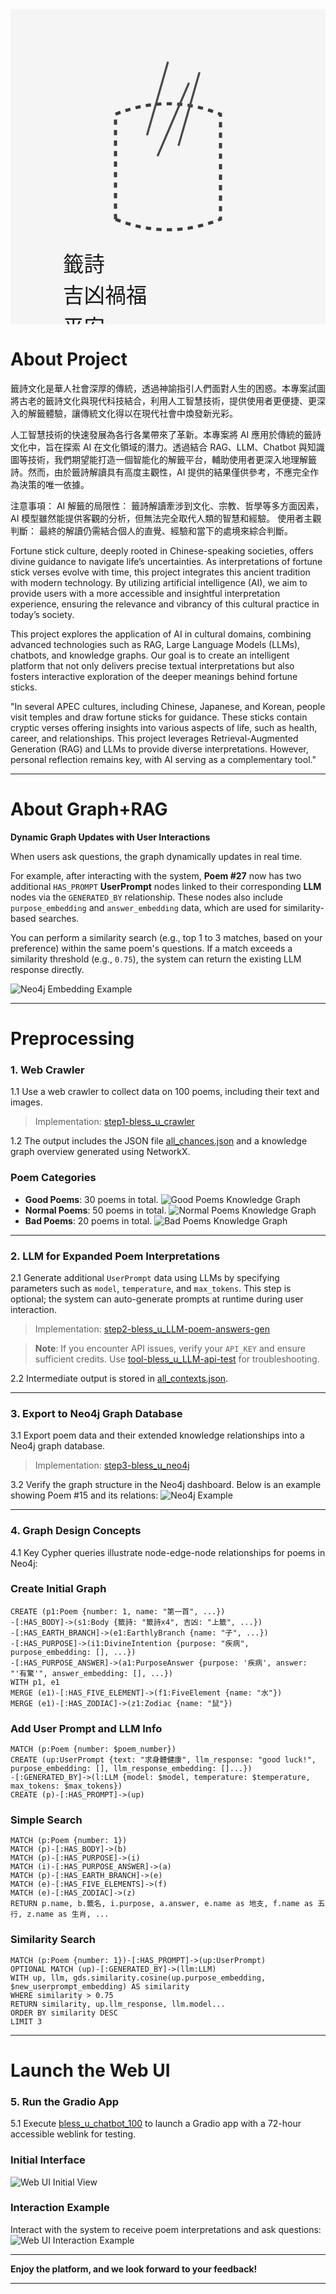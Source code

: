 <svg xmlns="http://www.w3.org/2000/svg" viewBox="0 0 300 300">
  <!-- Background with light sketch texture -->
  <rect width="300" height="300" fill="#f5f5f5"/>
  <!-- Sketchy container/筒 with loose pencil-like strokes -->
  <path d="M100 200 L100 100 Q150 80 200 100 L200 200 Q150 220 100 200"
        fill="none"
        stroke="#3d3d3d"
        stroke-width="3"
        stroke-dasharray="5,5"/>
  <!-- Fortune sticks with varying angles -->
  <line x1="130" y1="120" x2="150" y2="50" stroke="#4a4a4a" stroke-width="2"/>
  <line x1="160" y1="130" x2="180" y2="60" stroke="#4a4a4a" stroke-width="2"/>
  <line x1="140" y1="140" x2="170" y2="70" stroke="#4a4a4a" stroke-width="2"/>
  <!-- Chinese characters with handwritten style -->
  <text x="50" y="250" font-family="SimSun, STSong" font-size="20" fill="#1a1a1a">
    <tspan x="50" dy="0">籤詩</tspan>
    <tspan x="50" dy="30">吉凶禍福</tspan>
    <tspan x="50" dy="30">平安</tspan>
  </text>
</svg>

# About Project

籤詩文化是華人社會深厚的傳統，透過神諭指引人們面對人生的困惑。本專案試圖將古老的籤詩文化與現代科技結合，利用人工智慧技術，提供使用者更便捷、更深入的解籤體驗，讓傳統文化得以在現代社會中煥發新光彩。

人工智慧技術的快速發展為各行各業帶來了革新。本專案將 AI 應用於傳統的籤詩文化中，旨在探索 AI 在文化領域的潛力。透過結合 RAG、LLM、Chatbot 與知識圖等技術，我們期望能打造一個智能化的解籤平台，輔助使用者更深入地理解籤詩。然而，由於籤詩解讀具有高度主觀性，AI 提供的結果僅供參考，不應完全作為決策的唯一依據。

注意事項：
AI 解籤的局限性： 籤詩解讀牽涉到文化、宗教、哲學等多方面因素，AI 模型雖然能提供客觀的分析，但無法完全取代人類的智慧和經驗。
使用者主觀判斷： 最終的解讀仍需結合個人的直覺、經驗和當下的處境來綜合判斷。

Fortune stick culture, deeply rooted in Chinese-speaking societies, offers divine guidance to navigate life’s uncertainties. As interpretations of fortune stick verses evolve with time, this project integrates this ancient tradition with modern technology. By utilizing artificial intelligence (AI), we aim to provide users with a more accessible and insightful interpretation experience, ensuring the relevance and vibrancy of this cultural practice in today’s society.

This project explores the application of AI in cultural domains, combining advanced technologies such as RAG, Large Language Models (LLMs), chatbots, and knowledge graphs. Our goal is to create an intelligent platform that not only delivers precise textual interpretations but also fosters interactive exploration of the deeper meanings behind fortune sticks.

"In several APEC cultures, including Chinese, Japanese, and Korean, people visit temples and draw fortune sticks for guidance. These sticks contain cryptic verses offering insights into various aspects of life, such as health, career, and relationships. This project leverages Retrieval-Augmented Generation (RAG) and LLMs to provide diverse interpretations. However, personal reflection remains key, with AI serving as a complementary tool."

---

# About Graph+RAG

**Dynamic Graph Updates with User Interactions**

When users ask questions, the graph dynamically updates in real time.

For example, after interacting with the system, **Poem #27** now has two additional `HAS_PROMPT` **UserPrompt** nodes linked to their corresponding **LLM** nodes via the `GENERATED_BY` relationship. These nodes also include `purpose_embedding` and `answer_embedding` data, which are used for similarity-based searches.

You can perform a similarity search (e.g., top 1 to 3 matches, based on your preference) within the same poem's questions. If a match exceeds a similarity threshold (e.g., `0.75`), the system can return the existing LLM response directly.

![Neo4j Embedding Example](./images/neo4j-embedding.png)

---

# Preprocessing

### 1. **Web Crawler**

1.1 Use a web crawler to collect data on 100 poems, including their text and images.

> Implementation: [step1-bless_u_crawler](./pre-process/step1-bless_u_crawler.ipynb)

1.2 The output includes the JSON file [all_chances.json](./data/all_chances.json) and a knowledge graph overview generated using NetworkX.

### **Poem Categories**

- **Good Poems**: 30 poems in total.
  ![Good Poems Knowledge Graph](./images/knowledge_graph_group_good_30.png)
- **Normal Poems**: 50 poems in total.
  ![Normal Poems Knowledge Graph](./images/knowledge_graph_group_normal_50.png)
- **Bad Poems**: 20 poems in total.
  ![Bad Poems Knowledge Graph](./images/knowledge_graph_group_bad_20.png)

---

### 2. **LLM for Expanded Poem Interpretations**

2.1 Generate additional `UserPrompt` data using LLMs by specifying parameters such as `model`, `temperature`, and `max_tokens`. This step is optional; the system can auto-generate prompts at runtime during user interaction.

> Implementation: [step2-bless_u_LLM-poem-answers-gen](./pre-process/step2-bless_u_LLM-poem-answers-gen.ipynb)

> **Note**: If you encounter API issues, verify your `API_KEY` and ensure sufficient credits. Use [tool-bless_u_LLM-api-test](./pre-process/tool-bless_u_LLM-api-test.ipynb) for troubleshooting.

2.2 Intermediate output is stored in [all_contexts.json](./data/all_contexts.json).

---

### 3. **Export to Neo4j Graph Database**

3.1 Export poem data and their extended knowledge relationships into a Neo4j graph database.

> Implementation: [step3-bless_u_neo4j](./pre-process/step3-bless_u_neo4j.ipynb)

3.2 Verify the graph structure in the Neo4j dashboard. Below is an example showing Poem #15 and its relations:
![Neo4j Example](./images/neo4j-poem.png)

---

### 4. **Graph Design Concepts**

4.1 Key Cypher queries illustrate node-edge-node relationships for poems in Neo4j:

### Create Initial Graph

```cypher
CREATE (p1:Poem {number: 1, name: "第一首", ...})
-[:HAS_BODY]->(s1:Body {籤詩: "籤詩x4", 吉凶: "上籤", ...})
-[:HAS_EARTH_BRANCH]->(e1:EarthlyBranch {name: "子", ...})
-[:HAS_PURPOSE]->(i1:DivineIntention {purpose: "疾病", purpose_embedding: [], ...})
-[:HAS_PURPOSE_ANSWER]->(a1:PurposeAnswer {purpose: '疾病', answer: "'有驚'", answer_embedding: [], ...})
WITH p1, e1
MERGE (e1)-[:HAS_FIVE_ELEMENT]->(f1:FiveElement {name: "水"})
MERGE (e1)-[:HAS_ZODIAC]->(z1:Zodiac {name: "鼠"})
```

### Add User Prompt and LLM Info

```cypher
MATCH (p:Poem {number: $poem_number})
CREATE (up:UserPrompt {text: "求身體健康", llm_response: "good luck!", purpose_embedding: [], llm_response_embedding: []...})
-[:GENERATED_BY]->(l:LLM {model: $model, temperature: $temperature, max_tokens: $max_tokens})
CREATE (p)-[:HAS_PROMPT]->(up)
```

### Simple Search

```cypher
MATCH (p:Poem {number: 1})
MATCH (p)-[:HAS_BODY]->(b)
MATCH (p)-[:HAS_PURPOSE]->(i)
MATCH (i)-[:HAS_PURPOSE_ANSWER]->(a)
MATCH (p)-[:HAS_EARTH_BRANCH]->(e)
MATCH (e)-[:HAS_FIVE_ELEMENTS]->(f)
MATCH (e)-[:HAS_ZODIAC]->(z)
RETURN p.name, b.籤名, i.purpose, a.answer, e.name as 地支, f.name as 五行, z.name as 生肖, ...
```

### Similarity Search

```cypher
MATCH (p:Poem {number: 1})-[:HAS_PROMPT]->(up:UserPrompt)
OPTIONAL MATCH (up)-[:GENERATED_BY]->(llm:LLM)
WITH up, llm, gds.similarity.cosine(up.purpose_embedding, $new_userprompt_embedding) AS similarity
WHERE similarity > 0.75
RETURN similarity, up.llm_response, llm.model...
ORDER BY similarity DESC
LIMIT 3
```

---

# Launch the Web UI

### 5. **Run the Gradio App**

5.1 Execute [bless_u_chatbot_100](./bless_u_chatbot_100.ipynb) to launch a Gradio app with a 72-hour accessible weblink for testing.

### Initial Interface

![Web UI Initial View](./images/webui-app.png)

### Interaction Example

Interact with the system to receive poem interpretations and ask questions:
![Web UI Interaction Example](./images/webui-debug.png)

---

**Enjoy the platform, and we look forward to your feedback!**

---
